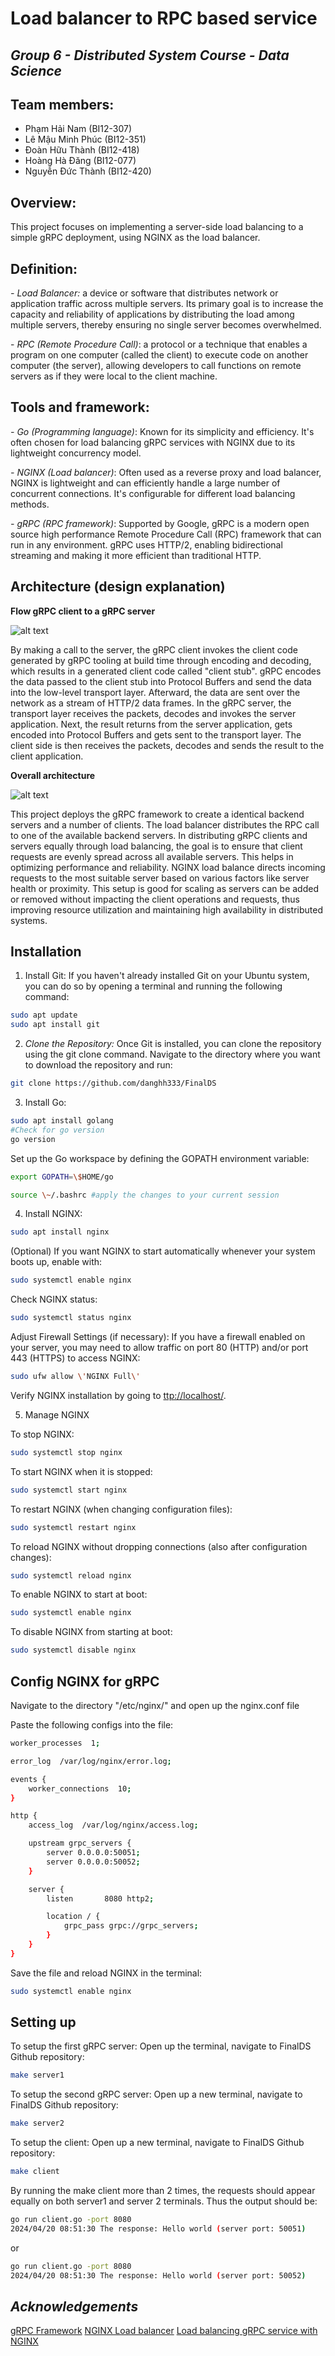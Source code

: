 # Load balancer to RPC based service

## _Group 6 - Distributed System Course - Data Science_

## Team members:

- Phạm Hải Nam (BI12-307)
- Lê Mậu Minh Phúc (BI12-351)
- Đoàn Hữu Thành (BI12-418)
- Hoàng Hà Đăng (BI12-077)
- Nguyễn Đức Thành (BI12-420)

## Overview:

This project focuses on implementing a server-side load balancing to a simple gRPC deployment, using NGINX as the load balancer.

## Definition:

*- Load Balancer:* a device or software that distributes network or application traffic across multiple servers. Its primary goal is to increase the capacity and reliability of applications by distributing the load among multiple servers, thereby ensuring no single server becomes overwhelmed.

\- *RPC (Remote Procedure Call)*: a protocol or a technique that enables a program on one computer (called the client) to execute code on another computer (the server), allowing developers to call functions on remote servers as if they were local to the client machine.

## Tools and framework:

*- Go (Programming language)*: Known for its simplicity and efficiency. It\'s often chosen for load balancing gRPC services with NGINX due to its lightweight concurrency model.

*- NGINX (Load balancer)*: Often used as a reverse proxy and load balancer, NGINX is lightweight and can efficiently handle a large number of concurrent connections. It's configurable for different load
balancing methods.

*- gRPC (RPC framework)*: Supported by Google, gRPC is a modern open source high performance Remote Procedure Call (RPC) framework that can run in any environment. gRPC uses HTTP/2, enabling bidirectional streaming and making it more efficient than traditional HTTP.

## Architecture (design explanation)
**Flow  gRPC client to a gRPC server**

![alt text](https://i.postimg.cc/J44nfGps/2.jpg)

By making a call to the server, the gRPC client invokes the client code generated by gRPC tooling at build time through encoding and decoding, which results in a generated client code called "client stub". gRPC encodes the data passed to the client stub into Protocol Buffers and send the data into the low-level transport layer. Afterward, the data are sent over the network as a stream of HTTP/2 data frames. In the gRPC server, the transport layer receives the packets, decodes and invokes the server application. Next, the result returns from the server application, gets encoded into Protocol Buffers and gets sent to the transport layer. The client side is then receives the packets, decodes and sends the result to the client application.

**Overall architecture**

![alt text](https://i.postimg.cc/xdFq5YvX/1.jpg)

This project deploys the gRPC framework to create a identical backend servers and a number of clients. The load balancer distributes the RPC call to one of the available backend servers. In distributing gRPC clients and servers equally through load balancing, the goal is to ensure that client requests are evenly spread across all available servers. This helps in optimizing performance and reliability. NGINX load balance directs incoming requests to the most suitable server based on various factors like server health or proximity. This setup is good for scaling as servers can be added or removed without impacting the client operations and requests, thus improving resource utilization and maintaining high availability in distributed systems.
## Installation
1. Install Git: If you haven\'t already installed Git on your Ubuntu system, you can do so by opening a terminal and running the following command:

```sh
sudo apt update
sudo apt install git
```
2.  *Clone the Repository:* Once Git is installed, you can clone the repository using the git clone command. Navigate to the directory where you want to download the repository and run:

```sh
git clone https://github.com/danghh333/FinalDS
```

3.  Install Go:

```sh
sudo apt install golang
#Check for go version
go version
```
Set up the Go workspace by defining the GOPATH environment variable:

```sh
export GOPATH=\$HOME/go

source \~/.bashrc #apply the changes to your current session
```
4.  Install NGINX:
```sh
sudo apt install nginx
```
(Optional) If you want NGINX to start automatically whenever your system boots up, enable with:
```sh
sudo systemctl enable nginx
```
Check NGINX status:

```sh
sudo systemctl status nginx
```
Adjust Firewall Settings (if necessary): If you have a firewall enabled on your server, you may need to allow traffic on port 80 (HTTP) and/or port 443 (HTTPS) to access NGINX:

```sh
sudo ufw allow \'NGINX Full\'
```
Verify NGINX installation by going to [ttp://localhost/](ttp://localhost/).


5.  Manage NGINX

To stop NGINX:

```sh
sudo systemctl stop nginx
```
To start NGINX when it is stopped:
```sh
sudo systemctl start nginx
```
To restart NGINX (when changing configuration files):
```sh
sudo systemctl restart nginx
```
To reload NGINX without dropping connections (also after configuration changes):
```sh
sudo systemctl reload nginx
```
To enable NGINX to start at boot:
```sh
sudo systemctl enable nginx
```
To disable NGINX from starting at boot:
```sh
sudo systemctl disable nginx
```
## Config NGINX for gRPC

Navigate to the directory "/etc/nginx/" and open up the nginx.conf file

Paste the following configs into the file:
```sh
worker_processes  1;

error_log  /var/log/nginx/error.log;

events {
    worker_connections  10;
}

http {
    access_log  /var/log/nginx/access.log;

    upstream grpc_servers {
        server 0.0.0.0:50051;
        server 0.0.0.0:50052;
    }

    server {
        listen       8080 http2;

        location / {
            grpc_pass grpc://grpc_servers;
        }
    }
}
```
Save the file and reload NGINX in the terminal:
```sh
sudo systemctl enable nginx
```
## Setting up

To setup the first gRPC server: Open up the terminal, navigate to FinalDS Github repository:
```sh
make server1
```
To setup the second gRPC server: Open up a new terminal, navigate to FinalDS Github repository:
```sh
make server2
```
To setup the client: Open up a new terminal, navigate to FinalDS Github repository:
```sh
make client
```
By running the make client more than 2 times, the requests should appear equally on both server1 and server 2 terminals. Thus the output should be:
```sh
go run client.go -port 8080
2024/04/20 08:51:30 The response: Hello world (server port: 50051)
```
or
```sh
go run client.go -port 8080
2024/04/20 08:51:30 The response: Hello world (server port: 50052)
```
## *Acknowledgements*

[gRPC Framework](https://grpc.io/)
[NGINX Load balancer](https://www.nginx.com/)
[Load balancing gRPC service with NGINX](https://dev.to/techschoolguru/load-balancing-grpc-service-with-nginx-3fio#install-nginx)
